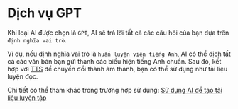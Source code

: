 # Dịch vụ GPT

Khi loại AI được chọn là `GPT`, AI sẽ trả lời tất cả các câu hỏi của bạn dựa trên `định nghĩa vai trò`.

Ví dụ, nếu định nghĩa vai trò là `huấn luyện viên tiếng Anh`, AI có thể dịch tất cả các văn bản bạn gửi thành các biểu hiện tiếng Anh chuẩn. Sau đó, kết hợp với [TTS](./tts-conversation.md) để chuyển đổi thành âm thanh, bạn có thể sử dụng như tài liệu luyện đọc.

Chi tiết có thể tham khảo trong trường hợp sử dụng: [Sử dụng AI để tạo tài liệu luyện tập](./use-case-generate-audio-resources.md)
